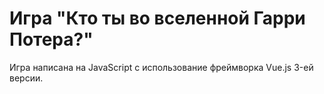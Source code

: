 # Игра "Кто ты во вселенной Гарри Потера?"

Игра написана на JavaScript с использование фреймворка Vue.js 3-ей версии.